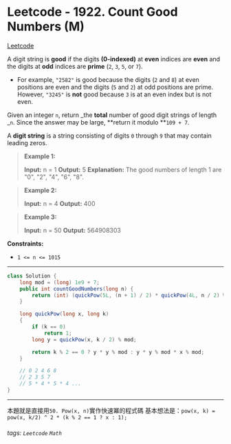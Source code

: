 # Leetcode - 1922. Count Good Numbers (M)

[Leetcode](https://leetcode.com/problems/count-good-numbers/)

A digit string is **good** if the digits **(0-indexed)** at **even** indices are **even** and the digits at **odd** indices are **prime** (`2`, `3`, `5`, or `7`).

-   For example, `"2582"` is good because the digits (`2` and `8`) at even positions are even and the digits (`5` and `2`) at odd positions are prime. However, `"3245"` is **not** good because `3` is at an even index but is not even.

Given an integer `n`, return _the **total** number of good digit strings of length _`n`. Since the answer may be large, **return it modulo **`109 + 7`.

A **digit string** is a string consisting of digits `0` through `9` that may contain leading zeros.

> **Example 1:**
> 
> **Input:** n = 1
> **Output:** 5
> **Explanation:** The good numbers of length 1 are "0", "2", "4", "6", "8".

> **Example 2:**
> 
> **Input:** n = 4
> **Output:** 400

> **Example 3:**
> 
> **Input:** n = 50
> **Output:** 564908303

**Constraints:**

-   `1 <= n <= 1015`

---
```java
class Solution {
    long mod = (long) 1e9 + 7;
    public int countGoodNumbers(long n) {
        return (int) (quickPow(5L, (n + 1) / 2) * quickPow(4L, n / 2) % mod);
    }

    long quickPow(long x, long k)
    {
        if (k == 0)
            return 1;
        long y = quickPow(x, k / 2) % mod;

        return k % 2 == 0 ? y * y % mod : y * y % mod * x % mod;
    }

    // 0 2 4 6 8
    // 2 3 5 7
    // 5 * 4 * 5 * 4 ... 
}
```
---

本題就是直接用`50. Pow(x, n)`實作快速冪的程式碼
基本想法是：`pow(x, k) = pow(x, k/2) ^ 2 * (k % 2 == 1 ? x : 1);`


###### tags: `Leetcode` `Math`